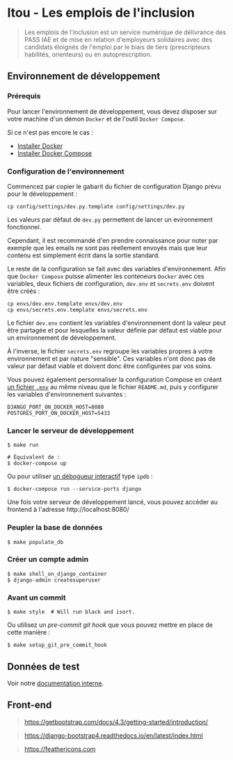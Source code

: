 # Itou - Les emplois de l'inclusion

> Les emplois de l'inclusion est un service numérique de délivrance des PASS IAE et de mise en relation d'employeurs solidaires avec des candidats éloignés de l'emploi par le biais de tiers (prescripteurs habilités, orienteurs) ou en autoprescription.

## Environnement de développement

### Prérequis

Pour lancer l'environnement de développement, vous devez disposer sur votre machine d'un démon `Docker` et de l'outil `Docker Compose`.

Si ce n'est pas encore le cas :
- [Installer Docker](https://docs.docker.com/engine/install/)
- [Installer Docker Compose](https://docs.docker.com/compose/install/)

### Configuration de l'environnement

Commencez par copier le gabarit du fichier de configuration Django prévu pour le développement :

    cp config/settings/dev.py.template config/settings/dev.py

Les valeurs par défaut de `dev.py` permettent de lancer un evironnement fonctionnel. 

Cependant, il est recommandé d'en prendre connaissance pour noter par exemple que les emails ne sont pas réellement envoyés mais que leur contenu est simplement écrit dans la sortie standard.

Le reste de la configuration se fait avec des variables d'environnement. Afin que `Docker Compose` puisse alimenter les conteneurs `Docker` avec ces variables, deux fichiers de configuration, `dev.env` et `secrets.env` doivent être créés :

    cp envs/dev.env.template envs/dev.env
    cp envs/secrets.env.template envs/secrets.env

Le fichier `dev.env` contient les variables d'environnement dont la valeur peut être partagée et pour lesquelles la valeur définie par défaut est viable pour un environnement de développement.

À l'inverse, le fichier `secrets.env` regroupe les variables propres à votre environnement et par nature "sensible". Ces variables n'ont donc pas de valeur par défaut viable et doivent donc être configurées par vos soins.

Vous pouvez également personnaliser la configuration Compose en créant [un fichier `.env`](https://docs.docker.com/compose/env-file/) au même niveau que le fichier `README.md`, puis y configurer les variables d'environnement suivantes :

    DJANGO_PORT_ON_DOCKER_HOST=8080
    POSTGRES_PORT_ON_DOCKER_HOST=5433

### Lancer le serveur de développement

    $ make run
    
    # Équivalent de :
    $ docker-compose up

Ou pour utiliser [un débogueur interactif](https://github.com/docker/compose/issues/4677#issuecomment-320804194) type `ipdb` :

    $ docker-compose run --service-ports django

Une fois votre serveur de développement lancé, vous pouvez accéder au frontend à l'adresse http://localhost:8080/

### Peupler la base de données

    $ make populate_db

### Créer un compte admin

    $ make shell_on_django_container
    $ django-admin createsuperuser

### Avant un commit

    $ make style  # Will run black and isort.

Ou utilisez un *pre-commit git hook* que vous pouvez mettre en place de cette manière :

    $ make setup_git_pre_commit_hook

## Données de test

Voir notre [documentation interne](https://team.inclusion.beta.gouv.fr/les-procedures/recette-test).

## Front-end

> https://getbootstrap.com/docs/4.3/getting-started/introduction/

> https://django-bootstrap4.readthedocs.io/en/latest/index.html

> https://feathericons.com
